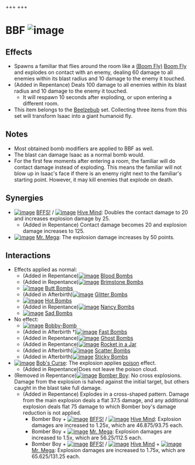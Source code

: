 +++
+++

 # BBF ![image](/image/BBF.png) 

Effects
---------


* Spawns a familiar that flies around the room like a [(Boom Fly)](/wiki/Boom_Fly "Boom Fly") [Boom Fly](/wiki/Boom_Fly "Boom Fly") and explodes on contact with an enemy, dealing 60 damage to all enemies within its blast radius and 10 damage to the enemy it touched.
* (Added in Repentance) Deals 100 damage to all enemies within its blast radius and 10 damage to the enemy it touched.
	+ It will respawn 10 seconds after exploding, or upon entering a different room.
* This item belongs to the [Beelzebub](/wiki/Beelzebub "Beelzebub") set. Collecting three items from this set will transform Isaac into a giant humanoid fly.


Notes
-------


* Most obtained bomb modifiers are applied to BBF as well.
* The blast can damage Isaac as a normal bomb would.
* For the first few moments after entering a room, the familiar will do contact damage instead of exploding. This means the familiar will not blow up in Isaac's face if there is an enemy right next to the familiar's starting point. However, it may kill enemies that explode on death.


Synergies
-----------


* [![image](/image/BFFS!.png)](/wiki/BFFS! "BFFS!") [BFFS!](/wiki/BFFS! "BFFS!") / [![image](/image/Hive_Mind.png)](/wiki/Hive_Mind "Hive Mind") [Hive Mind](/wiki/Hive_Mind "Hive Mind"): Doubles the contact damage to 20 and increases explosion damage by 25.
	+ (Added in Repentance) Contact damage becomes 20 and explosion damage increases to 125.
* [![image](/image/Mr._Mega.png)](/wiki/Mr._Mega "Mr. Mega") [Mr. Mega](/wiki/Mr._Mega "Mr. Mega"): The explosion damage increases by 50 points.


Interactions
--------------


* Effects applied as normal:
	+ (Added in Repentance)[![image](/image/Blood_Bombs.png)](/wiki/Blood_Bombs "Blood Bombs") [Blood Bombs](/wiki/Blood_Bombs "Blood Bombs")
	+ (Added in Repentance)[![image](/image/Brimstone_Bombs.png)](/wiki/Brimstone_Bombs "Brimstone Bombs") [Brimstone Bombs](/wiki/Brimstone_Bombs "Brimstone Bombs")
	+ [![image](/image/Butt_Bombs.png)](/wiki/Butt_Bombs "Butt Bombs") [Butt Bombs](/wiki/Butt_Bombs "Butt Bombs")
	+ (Added in Afterbirth)[![image](/image/Glitter_Bombs.png)](/wiki/Glitter_Bombs "Glitter Bombs") [Glitter Bombs](/wiki/Glitter_Bombs "Glitter Bombs")
	+ [![image](/image/Hot_Bombs.png)](/wiki/Hot_Bombs "Hot Bombs") [Hot Bombs](/wiki/Hot_Bombs "Hot Bombs")
	+ (Added in Repentance)[![image](/image/Nancy_Bombs.png)](/wiki/Nancy_Bombs "Nancy Bombs") [Nancy Bombs](/wiki/Nancy_Bombs "Nancy Bombs")
	+ [![image](/image/Sad_Bombs.png)](/wiki/Sad_Bombs "Sad Bombs") [Sad Bombs](/wiki/Sad_Bombs "Sad Bombs")
* No effect:
	+ [![image](/image/Bobby-Bomb.png)](/wiki/Bobby-Bomb "Bobby-Bomb") [Bobby-Bomb](/wiki/Bobby-Bomb "Bobby-Bomb")
	+ (Added in Afterbirth †)[![image](/image/Fast_Bombs.png)](/wiki/Fast_Bombs "Fast Bombs") [Fast Bombs](/wiki/Fast_Bombs "Fast Bombs")
	+ (Added in Repentance)[![image](/image/Ghost_Bombs.png)](/wiki/Ghost_Bombs "Ghost Bombs") [Ghost Bombs](/wiki/Ghost_Bombs "Ghost Bombs")
	+ (Added in Repentance)[![image](/image/Rocket_in_a_Jar.png)](/wiki/Rocket_in_a_Jar "Rocket in a Jar") [Rocket in a Jar](/wiki/Rocket_in_a_Jar "Rocket in a Jar")
	+ (Added in Afterbirth)[![image](/image/Scatter_Bombs.png)](/wiki/Scatter_Bombs "Scatter Bombs") [Scatter Bombs](/wiki/Scatter_Bombs "Scatter Bombs")
	+ (Added in Afterbirth)[![image](/image/Sticky_Bombs.png)](/wiki/Sticky_Bombs "Sticky Bombs") [Sticky Bombs](/wiki/Sticky_Bombs "Sticky Bombs")
* [![image](/image/Bob%27s_Curse.png)](/wiki/Bob%27s_Curse "Bob's Curse") [Bob's Curse](/wiki/Bob%27s_Curse "Bob's Curse"): The explosion applies [poison](/wiki/Status_Effects "Status Effects") effect.
	+ (Added in Repentance)Does not leave the poison cloud.
* (Removed in Repentance)[![image](/image/Bomber_Boy.png)](/wiki/Bomber_Boy "Bomber Boy") [Bomber Boy](/wiki/Bomber_Boy "Bomber Boy"): No cross explosions. Damage from the explosion is halved against the initial target, but others caught in the blast take full damage.
	+ (Added in Repentance) Explodes in a cross-shaped pattern. Damage from the main explosion deals a flat 37.5 damage, and any additional explosion deals flat 75 damage to which Bomber boy's damage reduction is not applied.
		- Bomber Boy + [![image](/image/BFFS!.png)](/wiki/BFFS! "BFFS!") [BFFS!](/wiki/BFFS! "BFFS!") / [![image](/image/Hive_Mind.png)](/wiki/Hive_Mind "Hive Mind") [Hive Mind](/wiki/Hive_Mind "Hive Mind"): Explosion damages are increased to 1.25x, which are 46.875/93.75 each.
		- Bomber Boy + [![image](/image/Mr._Mega.png)](/wiki/Mr._Mega "Mr. Mega") [Mr. Mega](/wiki/Mr._Mega "Mr. Mega"): Explosion damages are increased to 1.5x, which are 56.25/112.5 each.
		- Bomber Boy + [![image](/image/BFFS!.png)](/wiki/BFFS! "BFFS!") [BFFS!](/wiki/BFFS! "BFFS!") / [![image](/image/Hive_Mind.png)](/wiki/Hive_Mind "Hive Mind") [Hive Mind](/wiki/Hive_Mind "Hive Mind") + [![image](/image/Mr._Mega.png)](/wiki/Mr._Mega "Mr. Mega") [Mr. Mega](/wiki/Mr._Mega "Mr. Mega"): Explosion damages are increased to 1.75x, which are 65.625/131.25 each.


